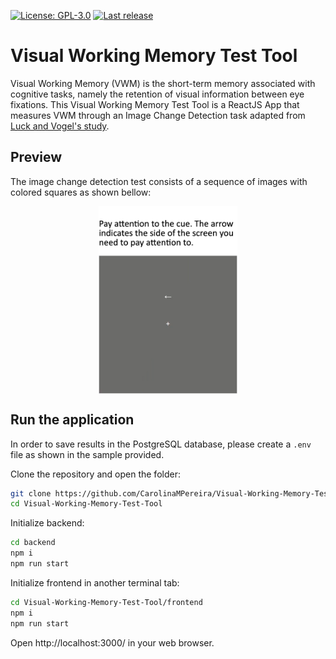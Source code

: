 [![License: GPL-3.0](https://badgen.net/github/license/CarolinaMPereira/Visual-Working-Memory-Test-Tool)](https://www.gnu.org/licenses/gpl-3.0)
[![Last release](https://badgen.net/github/release/CarolinaMPereira/Visual-Working-Memory-Test-Tool)](https://github.com/CarolinaMPereira/Visual-Working-Memory-Test-Tool)

# Visual Working Memory Test Tool

Visual Working Memory (VWM) is the short-term memory associated with cognitive tasks, namely the retention of visual information between eye fixations.
This Visual Working Memory Test Tool is a ReactJS App that measures VWM through an Image Change Detection task adapted from [Luck and Vogel's study][1].

[1]: https://doi.org/10.1038/36846 "The capacity of visual working memory for features and conjunctions. (Luck and Vogel, 1997)"

## Preview

The image change detection test consists of a sequence of images with colored squares as shown bellow:

<p align="center">
    <img src="frontend\src\img\vwm-instructions.gif" alt="VWM Test Tool Demo" height="300" style="display: block; margin: 0 auto"/>
</p>

## Run the application

In order to save results in the PostgreSQL database, please create a `.env` file as shown in the sample provided.

Clone the repository and open the folder:

```bash
git clone https://github.com/CarolinaMPereira/Visual-Working-Memory-Test-Tool.git
cd Visual-Working-Memory-Test-Tool
```

Initialize backend:

```bash
cd backend
npm i
npm run start
```

Initialize frontend in another terminal tab:

```bash
cd Visual-Working-Memory-Test-Tool/frontend
npm i
npm run start
```

Open http://localhost:3000/ in your web browser.

